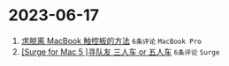 # 2023-06-17

1. [求脱离 MacBook 触控板的方法](https://www.v2ex.com/t/949456) `6条评论` `MacBook Pro`
1. [[Surge for Mac 5 ]寻队友 三人车 or 五人车](https://www.v2ex.com/t/949453) `6条评论` `Surge`
